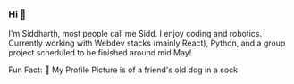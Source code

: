 ### Hi 👋
I'm Siddharth, most people call me Sidd. I enjoy coding and robotics.
Currently working with Webdev stacks (mainly React), Python, and a group project scheduled to be finished around mid May!

Fun Fact: 🐶 My Profile Picture is of a friend's old dog in a sock

<!--
**ide-k/ide-k** is a ✨ _special_ ✨ repository because its `README.md` (this file) appears on your GitHub profile.

Here are some ideas to get you started:

- 🔭 I’m currently working on ...
- 🌱 I’m currently learning ...
- 👯 I’m looking to collaborate on ...
- 🤔 I’m looking for help with ...
- 💬 Ask me about ...
- 📫 How to reach me: ...
- 😄 Pronouns: ...
- ⚡ Fun fact: ...

add more sometime soon
-->
